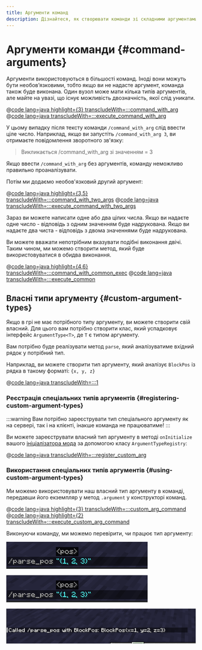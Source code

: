 ```yaml
---
title: Аргументи команд
description: Дізнайтеся, як створювати команди зі складними аргументами.
---
```


# Аргументи команди {#command-arguments}

Аргументи використовуються в більшості команд. Іноді вони можуть бути необов’язковими, тобто якщо ви не надасте аргумент, команда також буде виконана. Один вузол може мати кілька типів аргументів, але майте на увазі, що існує можливість двозначність, якої слід уникати.

@[code lang=java highlight={3} transcludeWith=:::command_with_arg](@/reference/latest/src/main/java/com/example/docs/command/FabricDocsReferenceCommands.java)
@[code lang=java transcludeWith=:::execute_command_with_arg](@/reference/latest/src/main/java/com/example/docs/command/FabricDocsReferenceCommands.java)

У цьому випадку після тексту команди `/command_with_arg` слід ввести ціле число. Наприклад, якщо ви
запустіть `/command_with_arg 3`, ви отримаєте повідомлення зворотного зв'язку:

> Викликається /command_with_arg зі значенням = 3

Якщо ввести `/command_with_arg` без аргументів, команду неможливо правильно проаналізувати.

Потім ми додаємо необов'язковий другий аргумент:

@[code lang=java highlight={3,5} transcludeWith=:::command_with_two_args](@/reference/latest/src/main/java/com/example/docs/command/FabricDocsReferenceCommands.java)
@[code lang=java transcludeWith=:::execute_command_with_two_args](@/reference/latest/src/main/java/com/example/docs/command/FabricDocsReferenceCommands.java)

Зараз ви можете написати одне або два цілих числа. Якщо ви надаєте одне число - відповідь з одним значенням буде надрукована. Якщо ви надаєте два чиста - відповідь з двома значеннями буде надрукована.

Ви можете вважати непотрібним вказувати подібні виконання двічі. Таким чином, ми можемо створити метод, який буде використовуватися в
обидва виконання.

@[code lang=java highlight={4,6} transcludeWith=:::command_with_common_exec](@/reference/latest/src/main/java/com/example/docs/command/FabricDocsReferenceCommands.java)
@[code lang=java transcludeWith=:::execute_common](@/reference/latest/src/main/java/com/example/docs/command/FabricDocsReferenceCommands.java)

## Власні типи аргументу {#custom-argument-types}

Якщо в грі не має потрібного типу аргументу, ви можете створити свій власний. Для цього вам потрібно створити клас, який успадковує інтерфейс `ArgumentType<T>`, де `T` є типом аргументу.

Вам потрібно буде реалізувати метод `parse`, який аналізуватиме вхідний рядок у потрібний тип.

Наприклад, ви можете створити тип аргументу, який аналізує `BlockPos` із рядка в такому форматі: `{x, y, z}`

@[code lang=java transcludeWith=:::1](@/reference/latest/src/main/java/com/example/docs/command/BlockPosArgumentType.java)

### Реєстрація спеціальних типів аргументів {#registering-custom-argument-types}

:::warning
Вам потрібно зареєструвати тип спеціального аргументу як на сервері, так і на клієнті, інакше команда не працюватиме!
:::

Ви можете зареєструвати власний тип аргументу в методі `onInitialize` вашого [ініціалізатора мода](./getting-started/project-structure#entrypoints) за допомогою класу `ArgumentTypeRegistry`:

@[code lang=java transcludeWith=:::register_custom_arg](@/reference/latest/src/main/java/com/example/docs/command/FabricDocsReferenceCommands.java)

### Використання спеціальних типів аргументів {#using-custom-argument-types}

Ми можемо використовувати наш власний тип аргументу в команді, передавши його екземпляр у метод `.argument` у конструкторі команд.

@[code lang=java highlight={3} transcludeWith=:::custom_arg_command](@/reference/latest/src/main/java/com/example/docs/command/FabricDocsReferenceCommands.java)
@[code lang=java highlight={2} transcludeWith=:::execute_custom_arg_command](@/reference/latest/src/main/java/com/example/docs/command/FabricDocsReferenceCommands.java)

Виконуючи команду, ми можемо перевірити, чи працює тип аргументу:

![Недійсний аргумент](/assets/develop/commands/custom-arguments_valid.png)

![Дійсний аргумент](/assets/develop/commands/custom-arguments_valid.png)

![Результат команди](/assets/develop/commands/custom-arguments_result.png)
